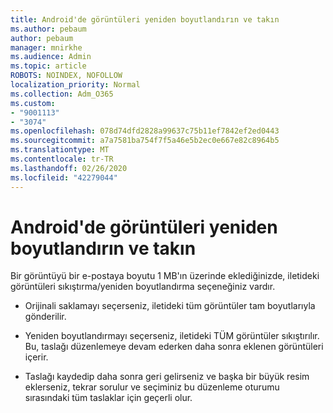 ```yaml
---
title: Android'de görüntüleri yeniden boyutlandırın ve takın
ms.author: pebaum
author: pebaum
manager: mnirkhe
ms.audience: Admin
ms.topic: article
ROBOTS: NOINDEX, NOFOLLOW
localization_priority: Normal
ms.collection: Adm_O365
ms.custom:
- "9001113"
- "3074"
ms.openlocfilehash: 078d74dfd2828a99637c75b11ef7842ef2ed0443
ms.sourcegitcommit: a7a7581ba754f7f5a46e5b2ec0e667e82c8964b5
ms.translationtype: MT
ms.contentlocale: tr-TR
ms.lasthandoff: 02/26/2020
ms.locfileid: "42279044"
---
```

# <a name="resize-and-attach-images-on-android"></a>Android'de görüntüleri yeniden boyutlandırın ve takın

Bir görüntüyü bir e-postaya boyutu 1 MB'ın üzerinde eklediğinizde, iletideki görüntüleri sıkıştırma/yeniden boyutlandırma seçeneğiniz vardır.
 
- Orijinali saklamayı seçerseniz, iletideki tüm görüntüler tam boyutlarıyla gönderilir.
 
- Yeniden boyutlandırmayı seçerseniz, iletideki TÜM görüntüler sıkıştırılır.  Bu, taslağı düzenlemeye devam ederken daha sonra eklenen görüntüleri içerir.
 
- Taslağı kaydedip daha sonra geri gelirseniz ve başka bir büyük resim eklerseniz, tekrar sorulur ve seçiminiz bu düzenleme oturumu sırasındaki tüm taslaklar için geçerli olur.
 
